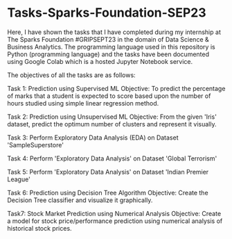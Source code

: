 # Tasks-Sparks-Foundation-SEP23
Here, I have shown the tasks that I have completed during my internship at The Sparks Foundation #GRIPSEPT23 in the domain of Data Science & Business Analytics. The programming language used in this repository is Python (programming language) and the tasks have been documented using Google Colab which is a hosted Jupyter Notebook service.

The objectives of all the tasks are as follows:

Task 1: Prediction using Supervised ML
Objective: To predict the percentage of marks that a student is expected to score based upon the number of hours studied using simple linear regression method.

Task 2: Prediction using Unsupervised ML
Objective: From the given 'Iris' dataset, predict the optimum number of clusters and represent it visually.

Task 3: Perform Exploratory Data Analysis (EDA) on Dataset 'SampleSuperstore'

Task 4: Perform 'Exploratory Data Analysis' on Dataset 'Global Terrorism'

Task 5: Perform 'Exploratory Data Analysis' on Dataset 'Indian Premier League'

Task 6: Prediction using Decision Tree Algorithm
Objective: Create the Decision Tree classifier and visualize it graphically.

Task7:  Stock Market Prediction using Numerical Analysis
Objective: Create a model for stock price/performance prediction using numerical analysis of historical stock prices.
